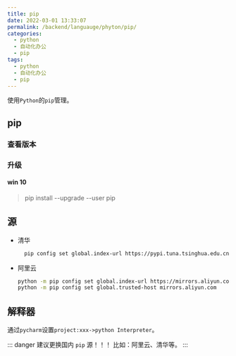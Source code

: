 ```yaml
---
title: pip
date: 2022-03-01 13:33:07
permalink: /backend/languauge/phyton/pip/
categories:
  - python
  - 自动化办公
  - pip
tags:
  - python
  - 自动化办公
  - pip
---
```

使用`Python`的`pip`管理。
<!-- more -->
## pip
### 查看版本
### 升级
#### win 10
> pip install --upgrade --user pip

## 源
* 清华
  ```sh
    pip config set global.index-url https://pypi.tuna.tsinghua.edu.cn/simple
  ```
  
* 阿里云
  ```sh
  python -m pip config set global.index-url https://mirrors.aliyun.com/pypi/simple/
  python -m pip config set global.trusted-host mirrors.aliyun.com
  ```

## 解释器
通过`pycharm`设置`project:xxx->python Interpreter`。

::: danger
建议更换国内 `pip` 源！！！
比如：阿里云、清华等。
:::